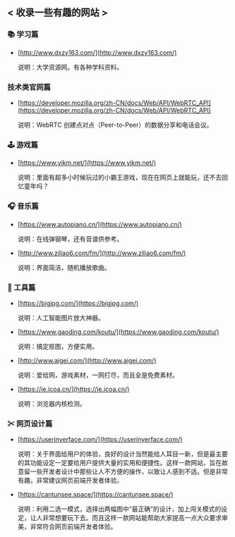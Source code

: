 ## < 收录一些有趣的网站 >

### 📚 学习篇

+ [http://www.dxzy163.com/](http://www.dxzy163.com/)

    说明：大学资源网。有各种学科资料。

### 技术类官网篇

+ [https://developer.mozilla.org/zh-CN/docs/Web/API/WebRTC_API](https://developer.mozilla.org/zh-CN/docs/Web/API/WebRTC_API)

    说明：WebRTC 创建点对点（Peer-to-Peer）的数据分享和电话会议。

### 🕹 游戏篇

+ [https://www.yikm.net/](https://www.yikm.net/)

    说明：里面有超多小时候玩过的小霸王游戏，现在在网页上就能玩，还不去回忆童年吗？

### 🎧 音乐篇

+ [https://www.autopiano.cn/](https://www.autopiano.cn/)

    说明：在线弹钢琴，还有音谱供参考。

+ [http://www.ziliao6.com/fm/](http://www.ziliao6.com/fm/)

    说明：界面简洁，随机播放歌曲。

### 🔨 工具篇

+ [https://bigjpg.com/](https://bigjpg.com/)

    说明：人工智能图片放大神器。

+ [https://www.gaoding.com/koutu/](https://www.gaoding.com/koutu/)

    说明：搞定抠图，方便实用。

+ [http://www.aigei.com/](http://www.aigei.com/)

    说明：爱给网，游戏素材，一网打尽，而且全是免费素材。

+ [https://ie.icoa.cn/](https://ie.icoa.cn/)

    说明：浏览器内核检测。

### ✂ 网页设计篇

+ [https://userinyerface.com/](https://userinyerface.com/)

    说明：关于界面给用户的体验，良好的设计当然能给人耳目一新，但是最主要的其功能设定一定要给用户提供大量的实用和便捷性。这样一款网站，旨在故意留一些开发者设计中那些让人不方便的操作，以致让人感到不适。但是非常有趣，非常建议网页前端开发者体验。

+ [https://cantunsee.space/](https://cantunsee.space/)

    说明：利用二选一模式，选择出两幅图中“最正确”的设计，加上闯关模式的设定，让人非常想要玩下去。而且这样一款网站能帮助大家提高一点大众要求审美，非常符合网页前端开发者体验。